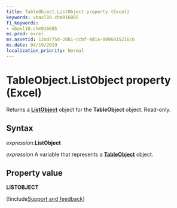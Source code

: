 ```yaml
---
title: TableObject.ListObject property (Excel)
keywords: vbaxl10.chm916085
f1_keywords:
- vbaxl10.chm916085
ms.prod: excel
ms.assetid: 13ad775d-20b1-ccbf-4d1a-0096815216c6
ms.date: 04/19/2019
localization_priority: Normal
---
```



# TableObject.ListObject property (Excel)

Returns a **[ListObject](Excel.ListObject.md)** object for the **TableObject** object. Read-only.


## Syntax

_expression_.**ListObject**

_expression_ A variable that represents a **[TableObject](Excel.tableobject.md)** object.


## Property value

**LISTOBJECT**



[!include[Support and feedback](~/includes/feedback-boilerplate.md)]